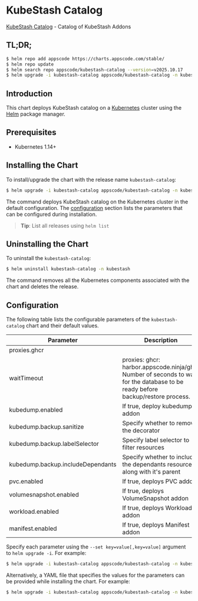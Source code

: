 # KubeStash Catalog

[KubeStash Catalog](https://github.com/kubestash) - Catalog of KubeStash Addons

## TL;DR;

```bash
$ helm repo add appscode https://charts.appscode.com/stable/
$ helm repo update
$ helm search repo appscode/kubestash-catalog --version=v2025.10.17
$ helm upgrade -i kubestash-catalog appscode/kubestash-catalog -n kubestash --create-namespace --version=v2025.10.17
```

## Introduction

This chart deploys KubeStash catalog on a [Kubernetes](http://kubernetes.io) cluster using the [Helm](https://helm.sh) package manager.

## Prerequisites

- Kubernetes 1.14+

## Installing the Chart

To install/upgrade the chart with the release name `kubestash-catalog`:

```bash
$ helm upgrade -i kubestash-catalog appscode/kubestash-catalog -n kubestash --create-namespace --version=v2025.10.17
```

The command deploys KubeStash catalog on the Kubernetes cluster in the default configuration. The [configuration](#configuration) section lists the parameters that can be configured during installation.

> **Tip**: List all releases using `helm list`

## Uninstalling the Chart

To uninstall the `kubestash-catalog`:

```bash
$ helm uninstall kubestash-catalog -n kubestash
```

The command removes all the Kubernetes components associated with the chart and deletes the release.

## Configuration

The following table lists the configurable parameters of the `kubestash-catalog` chart and their default values.

|             Parameter             |                                                           Description                                                           |       Default        |
|-----------------------------------|---------------------------------------------------------------------------------------------------------------------------------|----------------------|
| proxies.ghcr                      |                                                                                                                                 | <code>ghcr.io</code> |
| waitTimeout                       | proxies: ghcr: harbor.appscode.ninja/ghcr Number of seconds to wait for the database to be ready before backup/restore process. | <code>300</code>     |
| kubedump.enabled                  | If true, deploy kubedump addon                                                                                                  | <code>true</code>    |
| kubedump.backup.sanitize          | Specify whether to remove the decorator                                                                                         | <code>true</code>    |
| kubedump.backup.labelSelector     | Specify label selector to filter resources                                                                                      | <code>""</code>      |
| kubedump.backup.includeDependants | Specify whether to include the dependants resources along with it's parent                                                      | <code>false</code>   |
| pvc.enabled                       | If true, deploys PVC addon                                                                                                      | <code>true</code>    |
| volumesnapshot.enabled            | If true, deploys VolumeSnapshot addon                                                                                           | <code>true</code>    |
| workload.enabled                  | If true, deploys Workload addon                                                                                                 | <code>true</code>    |
| manifest.enabled                  | If true, deploys Manifest addon                                                                                                 | <code>true</code>    |


Specify each parameter using the `--set key=value[,key=value]` argument to `helm upgrade -i`. For example:

```bash
$ helm upgrade -i kubestash-catalog appscode/kubestash-catalog -n kubestash --create-namespace --version=v2025.10.17 --set proxies.ghcr=ghcr.io
```

Alternatively, a YAML file that specifies the values for the parameters can be provided while
installing the chart. For example:

```bash
$ helm upgrade -i kubestash-catalog appscode/kubestash-catalog -n kubestash --create-namespace --version=v2025.10.17 --values values.yaml
```
